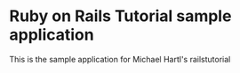 # Ruby on Rails Tutorial sample application

This is the sample application for Michael Hartl's
railstutorial